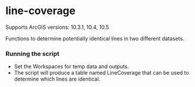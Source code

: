 line-coverage
=========
Supports ArcGIS versions: 10.3.1, 10.4, 10.5

Functions to determine potentially identical lines in two different datasets.

### Running the script
- Set the Workspaces for temp data and outputs.
- The script will produce a table named LineCoverage that can be used to determine which lines are identical.
